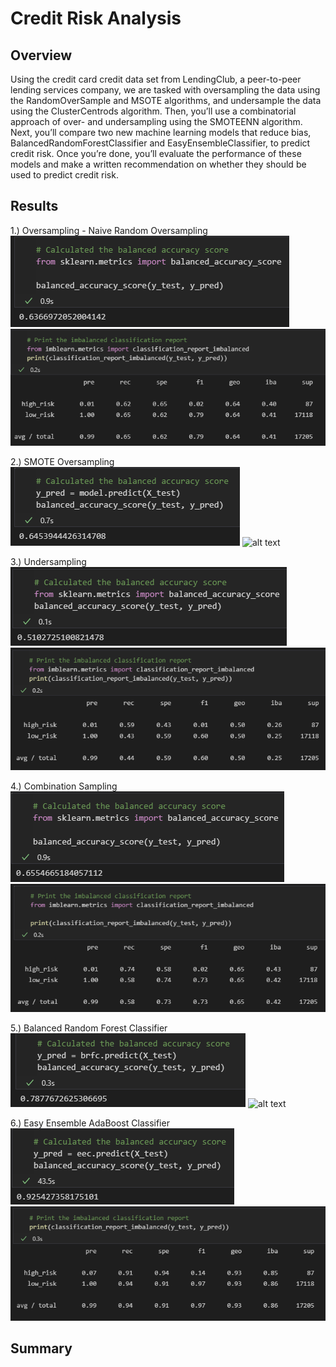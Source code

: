 # Credit Risk Analysis

## Overview

Using the credit card credit data set from LendingClub, a peer-to-peer lending services company, we are tasked with oversampling the data using the RandomOverSample and MSOTE algorithms, and undersample the data using the ClusterCentrods algorithm. Then, you’ll use a combinatorial approach of over- and undersampling using the SMOTEENN algorithm. Next, you’ll compare two new machine learning models that reduce bias, BalancedRandomForestClassifier and EasyEnsembleClassifier, to predict credit risk. Once you’re done, you’ll evaluate the performance of these models and make a written recommendation on whether they should be used to predict credit risk.

## Results

1.) Oversampling - Naive Random Oversampling
![alt text](images/naive_random_oversampling_balanced_accuracy.png)
![alt text](images/naive_random_oversampling_imbalanced_report.png)

2.) SMOTE Oversampling
![alt text](images/smote_balanced_accuracy.png)
![alt text](iamges/smote_imbalanced_report.png)

3.) Undersampling
![alt text](images/undersampling_balanced_accuracy.png)
![alt text](images/undersampling_imbalanced_report.png)

4.) Combination Sampling
![alt text](images/combination_balanced_accuracy.png)
![alt text](images/combination_imbalanced_report.png)

5.) Balanced Random Forest Classifier
![alt text](images/brfc_balanced_accuracy.png)
![alt text](images/brfc_imbalanced_report.png)

6.) Easy Ensemble AdaBoost Classifier
![alt text](images/eec_balanced_accuracy.png)
![alt text](images/eec_imbalanced_report.png)

## Summary

